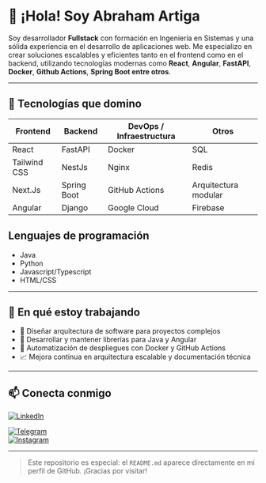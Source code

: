 # 👋 ¡Hola! Soy Abraham Artiga

Soy desarrollador **Fullstack** con formación en Ingeniería en Sistemas y una sólida experiencia en el desarrollo de aplicaciones web. Me especializo en crear soluciones escalables y eficientes tanto en el frontend como en el backend, utilizando tecnologías modernas como **React**, **Angular**, **FastAPI**, **Docker**, **Github Actions**, **Spring Boot entre otros**.

---

## 🧠 Tecnologías que domino

| Frontend        | Backend         | DevOps / Infraestructura | Otros              |
|----------------|-----------------|---------------------------|--------------------|
| React          | FastAPI         | Docker                    | SQL                |
| Tailwind CSS   | NestJs          | Nginx                     | Redis              |
| Next.Js        | Spring Boot     | GitHub Actions            | Arquitectura modular |
| Angular        | Django          | Google Cloud              | Firebase           |

## Lenguajes de programación
- Java
- Python
- Javascript/Typescript
- HTML/CSS

---

## 📌 En qué estoy trabajando

- 🔧 Diseñar arquitectura de software para proyectos complejos
- 🧩 Desarrollar y mantener librerías para Java y Angular
- 🚀 Automatización de despliegues con Docker y GitHub Actions
- 📈 Mejora continua en arquitectura escalable y documentación técnica

---

## 📫 Conecta conmigo

[![LinkedIn](https://img.shields.io/badge/-Linked_In-075F81?logo=linkedin)](https://www.linkedin.com/in/xsismadn3ss)  
<!---[![Arc](https://img.shields.io/badge/-arc_()-000?logo=airbrake)](https://arc.dev/@abrahamartiga?preview=1)-->  
[![Telegram](https://img.shields.io/badge/-@xs__ismadn3ss-136071?logo=Telegram)]()  
[![Instagram](https://img.shields.io/badge/-Abraham_Artiga-81110f?logo=instagram)](https://www.instagram.com/those_pics29/)

---

> Este repositorio es especial: el `README.md` aparece directamente en mi perfil de GitHub. ¡Gracias por visitar!


<!---
xsismadn3ss/xsismadn3ss is a ✨ special ✨ repository because its `README.md` (this file) appears on your GitHub profile.
You can click the Preview link to take a look at your changes.
--->
